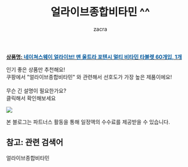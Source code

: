 ﻿---
layout: post
title:  "얼라이브종합비타민 ^^"
author: zacra
categories: [ 아이템 ]
tags: [얼라이브종합비타민]
image: https://static.coupangcdn.com/image/vendor_inventory/6001/5e85ca6d260a9ee39a0af12028b958b0e3b0915ad712e17a528c6f0fa110.JPG 
description: "쿠팡에서 얼라이브종합비타민 관련 키워드로 가장 고객 선호도가 높은 제품이랍니다."
rating: 4.5
---

<a href="https://link.coupang.com/re/AFFSDP?lptag=AF8407795&pageKey=394035&itemId=1016006&vendorItemId=70125946585&traceid=V0-153-bdb3e605a4ff2793"><b>상품명: <font color='#01579B'>네이쳐스웨이 얼라이브! 맨 울트라 포텐시 멀티 비타민 타블렛 60개입, 1개</font></b></a>

인기 좋은 상품만 추천해요!<br/>
쿠팡에서 "얼라이브종합비타민" 와 관련해서 선호도가 가장 높은 제품이에요!<br/><br/>
무슨 긴 설명이 필요한가요?  
클릭해서 확인해보세요


<a href="https://link.coupang.com/re/AFFSDP?lptag=AF8407795&pageKey=394035&itemId=1016006&vendorItemId=70125946585&traceid=V0-153-bdb3e605a4ff2793"><img src="https://thumbnail7.coupangcdn.com/thumbnails/remote/q89/image/vendor_inventory/a08c/6a43f31fe9052fba1c032c30d95782336bf5becbcc4a2e3061856dea5325.JPG"></a> 

본 블로그는 파트너스 활동을 통해 일정액의 수수료를 제공받을 수 있습니다.

## 참고: 관련 검색어    
얼라이브종합비타민